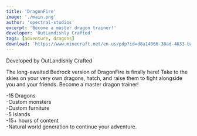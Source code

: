```yaml
---
title: 'DragonFire'
image: './main.png'
author: 'spectral-studios'
excerpt: 'Become a master dragon trainer!'
developer: 'OutLandishly Crafted'
tags: [adventure, dragons]
download: 'https://www.minecraft.net/en-us/pdp?id=d8a14066-38ad-4633-bab8-f50ab1817f1c'
---
```


Developed by OutLandishly Crafted

The long-awaited Bedrock version of DragonFire is finally here! Take to the skies on your very own dragons, hatch, and raise them to fight alongside you and your friends. Become a master dragon trainer!

-15 Dragons<br />
-Custom monsters<br />
-Custom furniture<br />
-5 Islands<br />
-15+ hours of content<br />
-Natural world generation to continue your adventure.
